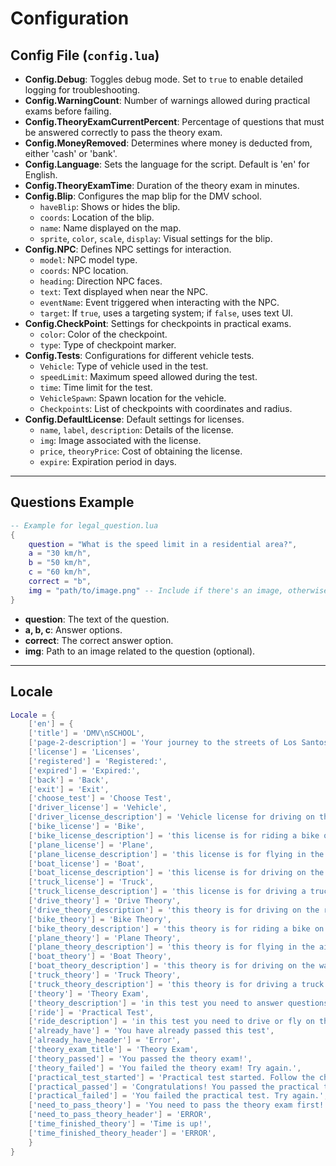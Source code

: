 # Configuration

## **Config File (`config.lua`)**

* **Config.Debug**: Toggles debug mode. Set to `true` to enable detailed logging for troubleshooting.
* **Config.WarningCount**: Number of warnings allowed during practical exams before failing.
* **Config.TheoryExamCurrentPercent**: Percentage of questions that must be answered correctly to pass the theory exam.
* **Config.MoneyRemoved**: Determines where money is deducted from, either 'cash' or 'bank'.
* **Config.Language**: Sets the language for the script. Default is 'en' for English.
* **Config.TheoryExamTime**: Duration of the theory exam in minutes.
* **Config.Blip**: Configures the map blip for the DMV school.
  * `haveBlip`: Shows or hides the blip.
  * `coords`: Location of the blip.
  * `name`: Name displayed on the map.
  * `sprite`, `color`, `scale`, `display`: Visual settings for the blip.
* **Config.NPC**: Defines NPC settings for interaction.
  * `model`: NPC model type.
  * `coords`: NPC location.
  * `heading`: Direction NPC faces.
  * `text`: Text displayed when near the NPC.
  * `eventName`: Event triggered when interacting with the NPC.
  * `target`: If `true`, uses a targeting system; if `false`, uses text UI.
* **Config.CheckPoint**: Settings for checkpoints in practical exams.
  * `color`: Color of the checkpoint.
  * `type`: Type of checkpoint marker.
* **Config.Tests**: Configurations for different vehicle tests.
  * `Vehicle`: Type of vehicle used in the test.
  * `speedLimit`: Maximum speed allowed during the test.
  * `time`: Time limit for the test.
  * `VehicleSpawn`: Spawn location for the vehicle.
  * `Checkpoints`: List of checkpoints with coordinates and radius.
* **Config.DefaultLicense**: Default settings for licenses.
  * `name`, `label`, `description`: Details of the license.
  * `img`: Image associated with the license.
  * `price`, `theoryPrice`: Cost of obtaining the license.
  * `expire`: Expiration period in days.

***

## **Questions Example**

```lua
-- Example for legal_question.lua
{
    question = "What is the speed limit in a residential area?",
    a = "30 km/h",
    b = "50 km/h",
    c = "60 km/h",
    correct = "b",
    img = "path/to/image.png" -- Include if there's an image, otherwise omit - or url
}
```

* **question**: The text of the question.
* **a, b, c**: Answer options.
* **correct**: The correct answer option.
* **img**: Path to an image related to the question (optional).

***

## Locale&#x20;

```lua
Locale = {
    ['en'] = {
    ['title'] = 'DMV\nSCHOOL',
    ['page-2-description'] = 'Your journey to the streets of Los Santos starts here! Get your driver’s license, learn the rules of the road, and master safe driving with our expert instructors. Whether you\'re a beginner or need a refresher, we’ve got you covered. \n Drive smart. Drive safe. Drive legal!',
    ['license'] = 'Licenses',
    ['registered'] = 'Registered:',
    ['expired'] = 'Expired:',
    ['back'] = 'Back',
    ['exit'] = 'Exit',
    ['choose_test'] = 'Choose Test',
    ['driver_license'] = 'Vehicle',
    ['driver_license_description'] = 'Vehicle license for driving on the road with a car , this license is for all vehicles that have a steering wheel and pedals ',
    ['bike_license'] = 'Bike',
    ['bike_license_description'] = 'this license is for riding a bike on the road located in los santos so you can ride a bike in the city ',
    ['plane_license'] = 'Plane',
    ['plane_license_description'] = 'this license is for flying in the air with a plane located in los santos so you can fly in the city ',
    ['boat_license'] = 'Boat',
    ['boat_license_description'] = 'this license is for driving on the water with a boat located in los santos ',
    ['truck_license'] = 'Truck',
    ['truck_license_description'] = 'this license is for driving a truck on the road located in los santos so you can drive a truck in the city or in the country ',
    ['drive_theory'] = 'Drive Theory',
    ['drive_theory_description'] = 'this theory is for driving on the road with a car located in los santos so you can drive a car in the city or in the country ',
    ['bike_theory'] = 'Bike Theory',
    ['bike_theory_description'] = 'this theory is for riding a bike on the road located in los santos so you can ride a bike in the city ',
    ['plane_theory'] = 'Plane Theory',
    ['plane_theory_description'] = 'this theory is for flying in the air with a plane located in los santos so you can fly in the city ',
    ['boat_theory'] = 'Boat Theory',
    ['boat_theory_description'] = 'this theory is for driving on the water with a boat located in los santos so you can drive a boat in the city or in the country ',
    ['truck_theory'] = 'Truck Theory',
    ['truck_theory_description'] = 'this theory is for driving a truck on the road located in los santos so you can drive a truck in the city or in the country ',
    ['theory'] = 'Theory Exam',
    ['theory_description'] = 'in this test you need to answer questions correctly to pass the exam and get your license',
    ['ride'] = 'Practical Test',
    ['ride_description'] = 'in this test you need to drive or fly on the road or in the air to pass the test successfully',
    ['already_have'] = 'You have already passed this test',
    ['already_have_header'] = 'Error',
    ['theory_exam_title'] = 'Theory Exam',
    ['theory_passed'] = 'You passed the theory exam!',
    ['theory_failed'] = 'You failed the theory exam! Try again.',
    ['practical_test_started'] = 'Practical test started. Follow the checkpoints.',
    ['practical_passed'] = 'Congratulations! You passed the practical test.',
    ['practical_failed'] = 'You failed the practical test. Try again.',
    ['need_to_pass_theory'] = 'You need to pass the theory exam first! or you dont have enough money to pay for the practical test in bank account',
    ['need_to_pass_theory_header'] = 'ERROR',
    ['time_finished_theory'] = 'Time is up!',
    ['time_finished_theory_header'] = 'ERROR',
    }
}
```

